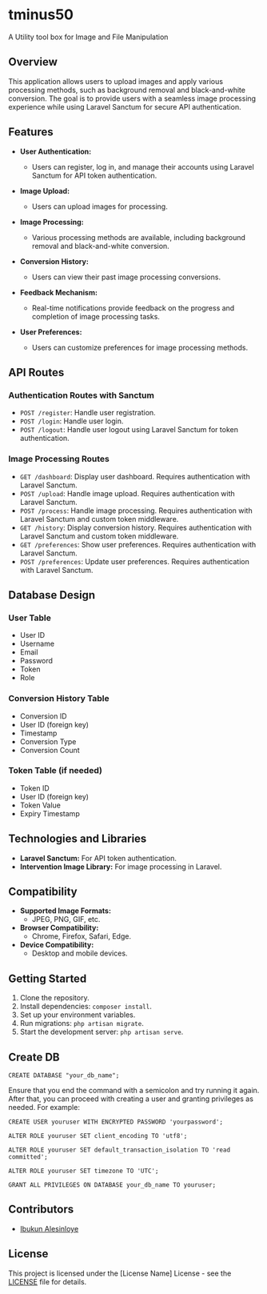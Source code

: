 # tminus50

A Utility tool box for Image and File Manipulation

## Overview

This application allows users to upload images and apply various processing methods, such as background removal and black-and-white conversion. The goal is to provide users with a seamless image processing experience while using Laravel Sanctum for secure API authentication.

## Features

-   **User Authentication:**

    -   Users can register, log in, and manage their accounts using Laravel Sanctum for API token authentication.

-   **Image Upload:**

    -   Users can upload images for processing.

-   **Image Processing:**

    -   Various processing methods are available, including background removal and black-and-white conversion.

-   **Conversion History:**

    -   Users can view their past image processing conversions.

-   **Feedback Mechanism:**

    -   Real-time notifications provide feedback on the progress and completion of image processing tasks.

-   **User Preferences:**
    -   Users can customize preferences for image processing methods.

## API Routes

### Authentication Routes with Sanctum

-   `POST /register`: Handle user registration.
-   `POST /login`: Handle user login.
-   `POST /logout`: Handle user logout using Laravel Sanctum for token authentication.

### Image Processing Routes

-   `GET /dashboard`: Display user dashboard. Requires authentication with Laravel Sanctum.
-   `POST /upload`: Handle image upload. Requires authentication with Laravel Sanctum.
-   `POST /process`: Handle image processing. Requires authentication with Laravel Sanctum and custom token middleware.
-   `GET /history`: Display conversion history. Requires authentication with Laravel Sanctum and custom token middleware.
-   `GET /preferences`: Show user preferences. Requires authentication with Laravel Sanctum.
-   `POST /preferences`: Update user preferences. Requires authentication with Laravel Sanctum.

## Database Design

### User Table

-   User ID
-   Username
-   Email
-   Password
-   Token
-   Role

### Conversion History Table

-   Conversion ID
-   User ID (foreign key)
-   Timestamp
-   Conversion Type
-   Conversion Count

### Token Table (if needed)

-   Token ID
-   User ID (foreign key)
-   Token Value
-   Expiry Timestamp

## Technologies and Libraries

-   **Laravel Sanctum:** For API token authentication.
-   **Intervention Image Library:** For image processing in Laravel.

## Compatibility

-   **Supported Image Formats:**
    -   JPEG, PNG, GIF, etc.
-   **Browser Compatibility:**
    -   Chrome, Firefox, Safari, Edge.
-   **Device Compatibility:**
    -   Desktop and mobile devices.

## Getting Started

1. Clone the repository.
2. Install dependencies: `composer install`.
3. Set up your environment variables.
4. Run migrations: `php artisan migrate`.
5. Start the development server: `php artisan serve`.

## Create DB

`CREATE DATABASE "your_db_name";`

Ensure that you end the command with a semicolon and try running it again. After that, you can proceed with creating a user and granting privileges as needed. For example:

`CREATE USER youruser WITH ENCRYPTED PASSWORD 'yourpassword';`

`ALTER ROLE youruser SET client_encoding TO 'utf8';`

`ALTER ROLE youruser SET default_transaction_isolation TO 'read committed';`

`ALTER ROLE youruser SET timezone TO 'UTC';`

`GRANT ALL PRIVILEGES ON DATABASE your_db_name TO youruser;`

## Contributors

-   [Ibukun Alesinloye](https://highb33kay.me)

## License

This project is licensed under the [License Name] License - see the [LICENSE](LICENSE) file for details.
